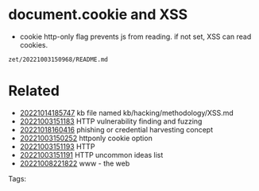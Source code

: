 # document.cookie and XSS
- cookie http-only flag prevents js from reading. if not set, XSS can read cookies.

` zet/20221003150968/README.md `

# Related

- [20221014185747](/zet/20221014185747/README.md) kb file named kb/hacking/methodology/XSS.md
- [20221003151183](/zet/20221003151183/README.md) HTTP vulnerability finding and fuzzing
- [20221018160416](/zet/20221018160416/README.md) phishing or credential harvesting concept
- [20221003150252](/zet/20221003150252/README.md) httponly cookie option
- [20221003151193](/zet/20221003151193/README.md) HTTP
- [20221003151191](/zet/20221003151191/README.md) HTTP uncommon ideas list
- [20221008221822](/zet/20221008221822/README.md) www - the web

Tags:

    
